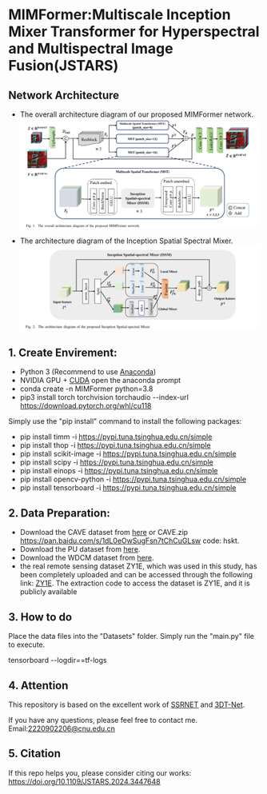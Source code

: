 
# MIMFormer:Multiscale Inception Mixer Transformer for  Hyperspectral and Multispectral Image Fusion(JSTARS)

## Network Architecture

- The overall architecture diagram of our proposed MIMFormer network.
  ![MIMFormer](./MIMFormer.png)


- The architecture diagram of the Inception Spatial Spectral Mixer.
  ![ISSM](./ISSM.png)

## 1. Create Envirement:

- Python 3 (Recommend to use [Anaconda](https://www.anaconda.com/download/#linux))
- NVIDIA GPU + [CUDA](https://developer.nvidia.com/cuda-downloads)
open the anaconda prompt 
- conda create -n MIMFormer python=3.8
- pip3 install torch torchvision torchaudio --index-url https://download.pytorch.org/whl/cu118

Simply use the "pip install" command to install the following packages:

- pip install timm -i https://pypi.tuna.tsinghua.edu.cn/simple
- pip install thop -i https://pypi.tuna.tsinghua.edu.cn/simple
- pip install scikit-image -i https://pypi.tuna.tsinghua.edu.cn/simple
- pip install scipy -i https://pypi.tuna.tsinghua.edu.cn/simple
- pip install einops -i https://pypi.tuna.tsinghua.edu.cn/simple
- pip install opencv-python -i https://pypi.tuna.tsinghua.edu.cn/simple
- pip install tensorboard -i https://pypi.tuna.tsinghua.edu.cn/simple

## 2. Data Preparation:

- Download the CAVE dataset from <a href="https://www.cs.columbia.edu/CAVE/databases/multispectral">here</a> or CAVE.zip https://pan.baidu.com/s/1dL0eOwSugFsn7tChCuGLsw code: hskt.
- Download the PU dataset from <a href="https://www.ehu.eus/ccwintco/index.php/Hyperspectral_Remote_Sensing_Scenes">here</a>.
- Download the WDCM dataset from <a href="https://github.com/jx-mzc/MSST-Net/blob/main/README.md">here</a>.
-  the real remote sensing dataset ZY1E, which was used in this study, has been completely uploaded and can be accessed through the following link: [ZY1E](https://pan.baidu.com/s/10KHvZowrlPpB3nFlyRRt3g). The extraction code to access the dataset is ZY1E, and it is publicly available



## 3. How to do

Place the data files into the "Datasets" folder. Simply run the "main.py" file to execute.

tensorboard --logdir==tf-logs

## 4. Attention
This repository is based on the excellent work of  [SSRNET](https://github.com/hw2hwei/SSRNET) and [3DT-Net](https://github.com/qingma2016/3DT-Net).

If you have any questions, please feel free to contact me.    Email:2220902206@cnu.edu.cn

## 5. Citation
If this repo helps you, please consider citing our works:
https://doi.org/10.1109/JSTARS.2024.3447648
